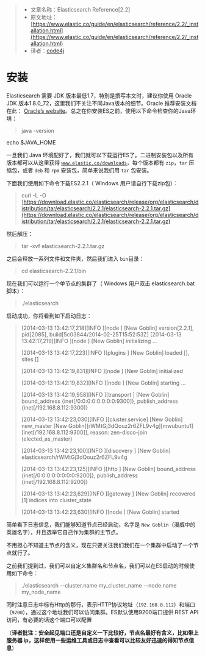 >* 文章名称：Elasticsearch Reference[2.2]
>* 原文地址：[https://www.elastic.co/guide/en/elasticsearch/reference/2.2/_installation.html](https://www.elastic.co/guide/en/elasticsearch/reference/2.2/_installation.html)
>* 译者：[code4j](https://github.com/rpgmakervx)

# 安装

Elasticsearch 需要 JDK 版本最低1.7，特别是撰写本文时，建议你使用 Oracle JDK 版本1.8.0_72，这里我们不关注不同Java版本的细节。Oracle 推荐安装文档在此： [Oracle’s website](http://docs.oracle.com/javase/8/docs/technotes/guides/install/install_overview.html)。总之在你安装ES之前，使用以下命令检查你的Java环境：

> java -version

echo $JAVA_HOME

一旦我们 Java 环境配好了，我们就可以下载运行ES了。二进制安装包以及所有版本都可以从这里获得 [`www.elastic.co/downloads`](http://www.elastic.co/downloads)，每个版本都有 `zip`，`tar` 压缩包，或者 `deb` 和 `rpm` 安装包，简单来说我们用 `tar` 包安装。

下面我们使用如下命令下载ES2.2.1（ Windows 用户请自行下载zip包）：

> curl -L -O [https://download.elastic.co/elasticsearch/release/org/elasticsearch/distribution/tar/elasticsearch/2.2.1/elasticsearch-2.2.1.tar.gz](https://download.elastic.co/elasticsearch/release/org/elasticsearch/distribution/tar/elasticsearch/2.2.1/elasticsearch-2.2.1.tar.gz)

然后解压：

> tar -xvf elasticsearch-2.2.1.tar.gz

之后会释放一系列文件和文件夹，然后我们进入 `bin`目录：

> cd elasticsearch-2.2.1/bin

现在我们可以运行一个单节点的集群了（ Windows 用户双击 elasticsearch.bat 脚本）：

> ./elasticsearch

启动成功，你将看到如下启动日志：

> [2014-03-13 13:42:17,218][INFO ][node           ] [New Goblin] version[2.2.1], pid[2085], build[5c03844/2014-02-25T15:52:53Z]
> [2014-03-13 13:42:17,219][INFO ][node           ] [New Goblin] initializing ...
> 
> [2014-03-13 13:42:17,223][INFO ][plugins        ] [New Goblin] loaded [], sites []
>
> [2014-03-13 13:42:19,831][INFO ][node           ] [New Goblin] initialized
>
> [2014-03-13 13:42:19,832][INFO ][node           ] [New Goblin] starting ...
>
> [2014-03-13 13:42:19,958][INFO ][transport      ] [New Goblin] bound_address {inet[/0:0:0:0:0:0:0:0:9300]}, publish_address {inet[/192.168.8.112:9300]}
>
> [2014-03-13 13:42:23,030][INFO ][cluster.service] [New Goblin] new_master [New Goblin][rWMtGj3dQouz2r6ZFL9v4g][mwubuntu1][inet[/192.168.8.112:9300]], reason: zen-disco-join (elected_as_master)
>
> [2014-03-13 13:42:23,100][INFO ][discovery      ] [New Goblin] elasticsearch/rWMtGj3dQouz2r6ZFL9v4g
>
> [2014-03-13 13:42:23,125][INFO ][http           ] [New Goblin] bound_address {inet[/0:0:0:0:0:0:0:0:9200]}, publish_address {inet[/192.168.8.112:9200]}
>
> [2014-03-13 13:42:23,629][INFO ][gateway        ] [New Goblin] recovered [1] indices into cluster_state
>
> [2014-03-13 13:42:23,630][INFO ][node           ] [New Goblin] started

简单看下日志信息，我们能够知道节点已经启动，名字是 `New Goblin`（漫威中的英雄名字），并且选举它自己作为集群的主节点。

不用担心不知道主节点的含义，现在只要关注我们我们在一个集群中启动了一个节点就行了。

之前我们提到过，我们可以自定义集群名和节点名，我们可以在ES启动的时候使用如下命令：

> ./elasticsearch --cluster.name my_cluster_name --node.name my_node_name

同时注意日志中标有Http的那行，表示HTTP协议地址（`192.168.8.112`）和端口（`9200`），通过这个地址我们可以访问集群。ES默认使用9200端口提供 REST API 访问，有必要的话这个端口可以配置

（**译者批注：安全起见端口还是自定义一下比较好，节点名最好有含义，比如带上服务器 ip，这样使用一些运维工具或日志中查看可以比较友好迅速的得知节点信息**）

